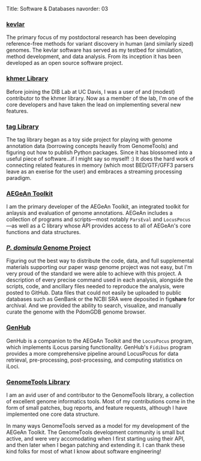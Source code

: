 Title: Software & Databases
navorder: 03

### [kevlar](http://kevlar.readthedocs.io/)

The primary focus of my postdoctoral research has been developing reference-free methods for variant discovery in human (and similarly sized) genomes.
The kevlar software has served as my testbed for simulation, method development, and data analysis.
From its inception it has been developed as an open source software project.

### [khmer Library](http://khmer.readthedocs.io/)

Before joining the DIB Lab at UC Davis, I was a user of and (modest) contributor to the khmer library.
Now as a member of the lab, I'm one of the core developers and have taken the lead on implementing several new features.

### [tag Library](https://github.com/standage/tag)

The tag library began as a toy side project for playing with genome annotation data (borrowing concepts heavily from GenomeTools) and figuring out how to publish Python packages.
Since it has blossomed into a useful piece of software...if I might say so myself! :)
It does the hard work of connecting related features in memory (which most BED/GTF/GFF3 parsers leave as an exerise for the user) and embraces a streaming processing paradigm.

### [AEGeAn Toolkit](http://brendelgroup.github.io/AEGeAn)

I am the primary developer of the AEGeAn Toolkit, an integrated toolkit for anlaysis and evaluation of genome annotations.
AEGeAn includes a collection of programs and scripts—most notably `ParsEval` and `LocusPocus`—as well as a C library whose API provides access to all of AEGeAn's core functions and data structures.

### [*P. dominula* Genome Project](http://pdomgenomeproject.github.io/)

Figuring out the best way to distribute the code, data, and full supplemental materials supporting our paper wasp genome project was not easy, but I'm very proud of the standard we were able to achieve with this project.
A description of every precise command used in each analysis, alongside the scripts, code, and ancillary files needed to reproduce the analysis, were posted to GitHub.
Data files that could not easily be uploaded to public databases such as GenBank or the NCBI SRA were deposited in fig**share** for archival.
And we provided the ability to search, visualize, and manually curate the genome with the PdomGDB genome browser.

### [GenHub](http://standage.github.io/genhub)

GenHub is a companion to the AEGeAn Toolkit and the `LocusPocus` program, which implements iLocus parsing functionality.
GenHub's `Fidibus` program provides a more comprehensive pipeline around LocusPocus for data retrieval, pre-processing, post-processing, and computing statistics on iLoci.

### [GenomeTools Library](http://genometools.org/)

I am an avid user of and contributor to the GenomeTools library, a collection of excellent genome informatics tools.
Most of my contributions come in the form of small patches, bug reports, and feature requests, although I have implemented one core data structure.

In many ways GenomeTools served as a model for my development of the AEGeAn Toolkit.
The GenomeTools development community is small but active, and were very accomodating when I first starting using their API, and then later when I began patching and extending it.
I can thank these kind folks for most of what I know about software engineering!
